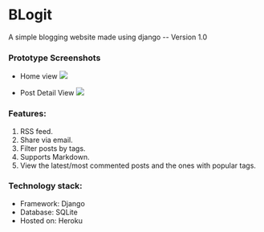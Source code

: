 # BLogit
A simple blogging website made using django -- Version 1.0

### Prototype Screenshots
- Home view
![](https://github.com/deshmukh-saurabh/Blogit/screenshots/home.png)

- Post Detail View
![](https://github.com/deshmukh-saurabh/Blogit/screenshots/details.png)

### Features:
1. RSS feed.
2. Share via email.
3. Filter posts by tags.
4. Supports Markdown.
5. View the latest/most commented posts and the ones with popular tags.

### Technology stack:
- Framework: Django
- Database: SQLite
- Hosted on: Heroku